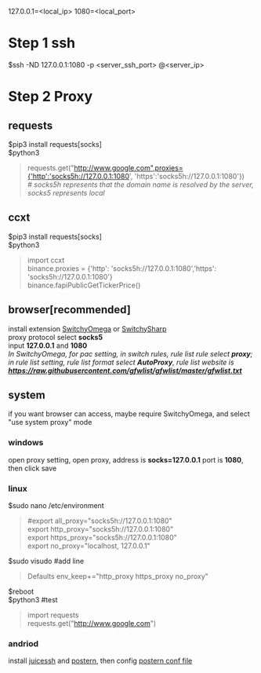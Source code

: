 127.0.0.1=<local_ip>
1080=<local_port>
# Step 1 ssh
  $ssh -ND 127.0.0.1:1080 -p <server_ssh_port> <usr>@<server_ip>

# Step 2 Proxy
  ## requests
  $pip3 install requests[socks]  
  $python3  
  >requests.get("http://www.google.com",proxies={'http':'socks5h://127.0.0.1:1080', 'https':'socks5h://127.0.0.1:1080'})  
  \# *socks5h represents that the domain name is resolved by the server, socks5 represents local* 
  ## ccxt
  $pip3 install requests[socks]  
  $python3
  >import ccxt  
  >binance.proxies = {'http': 'socks5h://127.0.0.1:1080','https': 'socks5h://127.0.0.1:1080'}  
  >binance.fapiPublicGetTickerPrice()  
  ## browser[recommended]
  install extension [SwitchyOmega](https://dujunda.github.io/files/SwitchyOmega.zip) or [SwitchySharp](https://dujunda.github.io/files/SwitchySharp.zip)  
  proxy protocol select **socks5**  
  input **127.0.0.1** and **1080**  
  *In SwitchyOmega, for pac setting, in switch rules, rule list rule select **proxy**; in rule list setting, rule list format select **AutoProxy**, rule list website is **https://raw.githubusercontent.com/gfwlist/gfwlist/master/gfwlist.txt***  
  
  
  ## system
  if you want browser can access, maybe require SwitchyOmega, and select "use system proxy" mode
  ### windows
  open proxy setting, open proxy, address is **socks=127.0.0.1** port is **1080**, then click save
  ### linux
  $sudo nano /etc/environment  
  >#export all_proxy="socks5h://127.0.0.1:1080"  
  >export http_proxy="socks5h://127.0.0.1:1080"  
  >export https_proxy="socks5h://127.0.0.1:1080"  
  >export no_proxy="localhost, 127.0.0.1"  
  
  $sudo visudo #add line  
  >Defaults        env_keep+="http_proxy https_proxy no_proxy"  
  
  $reboot  
  $python3 #test
  >import requests  
  >requests.get("http://www.google.com")  


  ### andriod
  install [juicessh](https://dujunda.github.io/files/JuiceSSH_2.1.4_Mod.apk) and [postern](https://dujunda.github.io/files/Postern_v3.1.3.apk), then config [postern conf file](https://dujunda.github.io/files/postern.conf)
  
  
